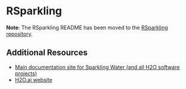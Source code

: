 # RSparkling


**Note**: The RSparkling README has been moved to the [RSparkling repository](https://github.com/h2oai/rsparkling). 


## Additional Resources

* [Main documentation site for Sparkling Water (and all H2O software projects)](http://docs.h2o.ai)
* [H2O.ai website](http://h2o.ai)
